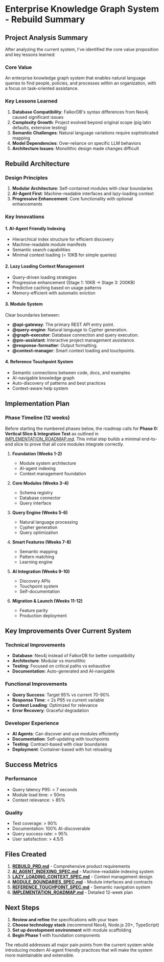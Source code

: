 # Enterprise Knowledge Graph System - Rebuild Summary

## Project Analysis Summary

After analyzing the current system, I've identified the core value proposition and key lessons learned:

### Core Value
An enterprise knowledge graph system that enables natural language queries to find people, policies, and processes within an organization, with a focus on task-oriented assistance.

### Key Lessons Learned
1. **Database Compatibility**: FalkorDB's syntax differences from Neo4j caused significant issues
2. **Complexity Growth**: Project evolved beyond original scope (pig latin defaults, extensive testing)
3. **Semantic Challenges**: Natural language variations require sophisticated mapping
4. **Model Dependencies**: Over-reliance on specific LLM behaviors
5. **Architecture Issues**: Monolithic design made changes difficult

## Rebuild Architecture

### Design Principles
1. **Modular Architecture**: Self-contained modules with clear boundaries
2. **AI-Agent First**: Machine-readable interfaces and lazy-loading context
3. **Progressive Enhancement**: Core functionality with optional enhancements

### Key Innovations

#### 1. AI-Agent Friendly Indexing
- Hierarchical index structure for efficient discovery
- Machine-readable module manifests
- Semantic search capabilities
- Minimal context loading (< 10KB for simple queries)

#### 2. Lazy Loading Context Management
- Query-driven loading strategies
- Progressive enhancement (Stage 1: 10KB → Stage 3: 200KB)
- Predictive caching based on usage patterns
- Memory-efficient with automatic eviction

#### 3. Module System
Clear boundaries between:
- **@api-gateway**: The primary REST API entry point.
- **@query-engine**: Natural language to Cypher generation.
- **@graph-executor**: Database connection and query execution.
- **@pm-assistant**: Interactive project management assistance.
- **@response-formatter**: Output formatting.
- **@context-manager**: Smart context loading and touchpoints.

#### 4. Reference Touchpoint System
- Semantic connections between code, docs, and examples
- AI-navigable knowledge graph
- Auto-discovery of patterns and best practices
- Context-aware help system

## Implementation Plan

### Phase Timeline (12 weeks)

Before starting the numbered phases below, the roadmap calls for **Phase 0: Vertical Slice & Integration Test** as outlined in [IMPLEMENTATION_ROADMAP.md](./IMPLEMENTATION_ROADMAP.md). This initial step builds a minimal end-to-end slice to prove that all core modules integrate correctly.

1. **Foundation (Weeks 1-2)**
   - Module system architecture
   - AI-agent indexing
   - Context management foundation

2. **Core Modules (Weeks 3-4)**
   - Schema registry
   - Database connector
   - Query interface

3. **Query Engine (Weeks 5-6)**
   - Natural language processing
   - Cypher generation
   - Query optimization

4. **Smart Features (Weeks 7-8)**
   - Semantic mapping
   - Pattern matching
   - Learning engine

5. **AI Integration (Weeks 9-10)**
   - Discovery APIs
   - Touchpoint system
   - Self-documentation

6. **Migration & Launch (Weeks 11-12)**
   - Feature parity
   - Production deployment

## Key Improvements Over Current System

### Technical Improvements
- **Database**: Neo4j instead of FalkorDB for better compatibility
- **Architecture**: Modular vs monolithic
- **Testing**: Focused on critical paths vs exhaustive
- **Documentation**: Auto-generated and AI-navigable

### Functional Improvements
- **Query Success**: Target 95% vs current 70-90%
- **Response Time**: < 2s P95 vs current variable
- **Context Loading**: Optimized for relevance
- **Error Recovery**: Graceful degradation

### Developer Experience
- **AI Agents**: Can discover and use modules efficiently
- **Documentation**: Self-updating with touchpoints
- **Testing**: Contract-based with clear boundaries
- **Deployment**: Container-based with hot reloading

## Success Metrics

### Performance
- Query latency P95: < 7 seconds
- Module load time: < 50ms
- Context relevance: > 85%


### Quality
- Test coverage: > 90%
- Documentation: 100% AI-discoverable
- Query success rate: > 95%
- User satisfaction: > 4.5/5

## Files Created

1. **[REBUILD_PRD.md](./REBUILD_PRD.md)** - Comprehensive product requirements
2. **[AI_AGENT_INDEXING_SPEC.md](./AI_AGENT_INDEXING_SPEC.md)** - Machine-readable indexing system
3. **[LAZY_LOADING_CONTEXT_SPEC.md](./LAZY_LOADING_CONTEXT_SPEC.md)** - Context management design
4. **[MODULE_BOUNDARIES_SPEC.md](./MODULE_BOUNDARIES_SPEC.md)** - Module interfaces and contracts
5. **[REFERENCE_TOUCHPOINT_SPEC.md](./REFERENCE_TOUCHPOINT_SPEC.md)** - Semantic navigation system
6. **[IMPLEMENTATION_ROADMAP.md](./IMPLEMENTATION_ROADMAP.md)** - Detailed 12-week plan

## Next Steps

1. **Review and refine** the specifications with your team
2. **Choose technology stack** (recommend Neo4j, Node.js 20+, TypeScript)
3. **Set up development environment** with module scaffolding
4. **Begin Phase 1** with foundation components

The rebuild addresses all major pain points from the current system while introducing modern AI-agent friendly practices that will make the system more maintainable and extensible.
